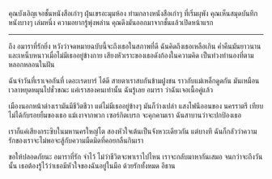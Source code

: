 คุณบังเอิญเจอชั้นหนังสือเก่าๆ ฝุ่นเขรอะมุมห้อง ท่ามกลางหนังสือเก่าๆ ที่เริ่มผุพัง คุณเห็นสมุดบันทึกหนังบางๆ เล่มหนึ่ง ความอยากรู้พุ่งพล่าน คุณดึงมันออกมาจากชั้นแล้วเปิดหน้าแรก

---

ถึง อมาราที่รักยิ่ง หวังว่าจดหมายฉบับนี้จะถึงเธอในสภาพที่ดี ฉันคิดถึงเธอเหลือเกิน ค่ำคืนมันยาวนานและเหน็บหนาวเมื่อไม่มีเธออยู่ข้างกาย เสียงหัวเราะของเธอดังก้องในความคิด เป็นท่วงทำนองที่ตามหลอกหลอนในฝัน

ฉันจำวันที่เราเจอกันที่ เดอะเรดบาร์ ได้ดี สายตาเราสบกันข้ามฝูงชน ราวกับแม่เหล็กดูดกัน มันเหมือนเวลาหยุดหมุนไปชั่วขณะ แค่เราสองคนเท่านั้น ฉันรู้เลย อมารา ว่าฉันเจอเนื้อคู่แล้ว

เมืองนอกหน้าต่างเรามันมีชีวิตชีวา แต่ไม่มีเธออยู่ข้างๆ มันก็ว่างเปล่า แสงไฟนีออนของ นครราตรี เทียบไม่ได้กับรอยยิ้มของเธอ แม้เงาจากพวก เซอร์กิตเบรก จะคุกคามเรา ฉันสาบานว่าจะปกป้องเธอ

เราก็แค่เสียงกระซิบในมหานครใหญ่โต สองหัวใจเต้นเป็นจังหวะเดียวกัน แต่บางที ฉันก็กลัวว่าความรักของเราจะไม่พอจะสู้กับความมืดมิดที่คอยกลืนกินเรา

ขอให้ปลอดภัยนะ อมาราที่รัก จำไว้ ไม่ว่าชีวิตจะพาเราไปไหน เราจะกลับมาหากันเสมอ จนกว่าจะถึงวันนั้น เธอต้องรู้ไว้ว่าเธอมีหัวใจของฉันอยู่ในมือ ด้วยรักทั้งหมด อีธาน
